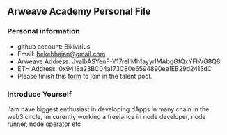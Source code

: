 ## Arweave Academy Personal File

### Personal information

- github account: Bikivirius
- Email: bekebhajan@gmail.com
- Arweave Address: JvalbASYenF-Y17reIIMh1ayyrIMAbgGfQxYFbVG8Q8
- ETH Address: 0x9418a23BC04a173C80e6594890ee1EB29d2415dC
- Please finish this [form](https://docs.google.com/forms/u/0/d/e/1FAIpQLSfWA5fIIcBgmRppm3jNz5vmf9Mai_QMVil-2pO4r7YKn_Zhtw/formResponse) to join in the talent pool.

### Introduce Yourself
 i'am have biggest enthusiast in developing dApps in many chain in the web3 circle, im curently working a freelance in node developer, node runner, node operator etc
